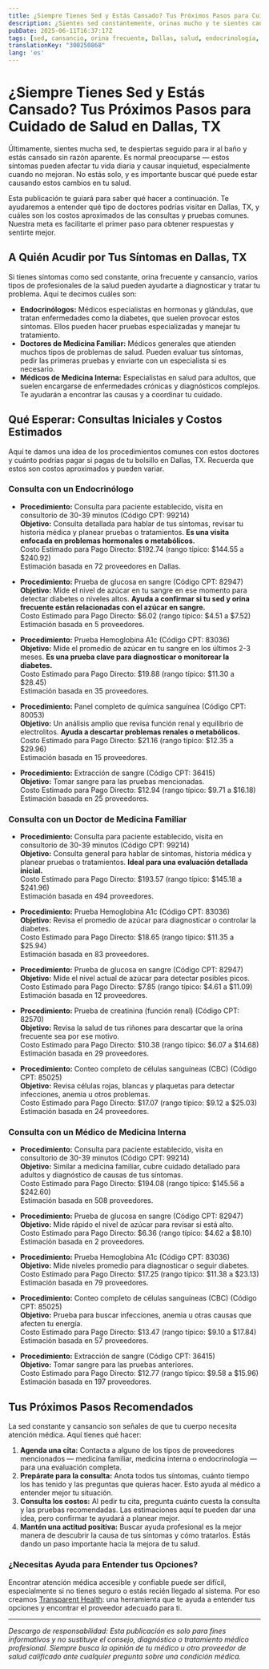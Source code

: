 ```yaml
---
title: ¿Siempre Tienes Sed y Estás Cansado? Tus Próximos Pasos para Cuidado de Salud en Dallas, TX  
description: ¿Sientes sed constantemente, orinas mucho y te sientes cansado? Aprende a quién acudir y qué costos esperar en Dallas, TX.  
pubDate: 2025-06-11T16:37:17Z
tags: [sed, cansancio, orina frecuente, Dallas, salud, endocrinología, medicina familiar, medicina interna, costos médicos]
translationKey: "300250868"
lang: 'es'
---
```


# ¿Siempre Tienes Sed y Estás Cansado? Tus Próximos Pasos para Cuidado de Salud en Dallas, TX

Últimamente, sientes mucha sed, te despiertas seguido para ir al baño y estás cansado sin razón aparente. Es normal preocuparse — estos síntomas pueden afectar tu vida diaria y causar inquietud, especialmente cuando no mejoran. No estás solo, y es importante buscar qué puede estar causando estos cambios en tu salud.

Esta publicación te guiará para saber qué hacer a continuación. Te ayudaremos a entender qué tipo de doctores podrías visitar en Dallas, TX, y cuáles son los costos aproximados de las consultas y pruebas comunes. Nuestra meta es facilitarte el primer paso para obtener respuestas y sentirte mejor.

## A Quién Acudir por Tus Síntomas en Dallas, TX

Si tienes síntomas como sed constante, orina frecuente y cansancio, varios tipos de profesionales de la salud pueden ayudarte a diagnosticar y tratar tu problema. Aquí te decimos cuáles son:

- **Endocrinólogos:** Médicos especialistas en hormonas y glándulas, que tratan enfermedades como la diabetes, que suelen provocar estos síntomas. Ellos pueden hacer pruebas especializadas y manejar tu tratamiento.
- **Doctores de Medicina Familiar:** Médicos generales que atienden muchos tipos de problemas de salud. Pueden evaluar tus síntomas, pedir las primeras pruebas y enviarte con un especialista si es necesario.
- **Médicos de Medicina Interna:** Especialistas en salud para adultos, que suelen encargarse de enfermedades crónicas y diagnósticos complejos. Te ayudarán a encontrar las causas y a coordinar tu cuidado.

## Qué Esperar: Consultas Iniciales y Costos Estimados

Aquí te damos una idea de los procedimientos comunes con estos doctores y cuánto podrías pagar si pagas de tu bolsillo en Dallas, TX. Recuerda que estos son costos aproximados y pueden variar.

### Consulta con un Endocrinólogo

- **Procedimiento:** Consulta para paciente establecido, visita en consultorio de 30-39 minutos (Código CPT: 99214)  
  **Objetivo:** Consulta detallada para hablar de tus síntomas, revisar tu historia médica y planear pruebas o tratamientos. **Es una visita enfocada en problemas hormonales o metabólicos.**  
  Costo Estimado para Pago Directo: $192.74 (rango típico: $144.55 a $240.92)  
  Estimación basada en 72 proveedores en Dallas.

- **Procedimiento:** Prueba de glucosa en sangre (Código CPT: 82947)  
  **Objetivo:** Mide el nivel de azúcar en tu sangre en ese momento para detectar diabetes o niveles altos. **Ayuda a confirmar si tu sed y orina frecuente están relacionadas con el azúcar en sangre.**  
  Costo Estimado para Pago Directo: $6.02 (rango típico: $4.51 a $7.52)  
  Estimación basada en 5 proveedores.

- **Procedimiento:** Prueba Hemoglobina A1c (Código CPT: 83036)  
  **Objetivo:** Mide el promedio de azúcar en tu sangre en los últimos 2-3 meses. **Es una prueba clave para diagnosticar o monitorear la diabetes.**  
  Costo Estimado para Pago Directo: $19.88 (rango típico: $11.30 a $28.45)  
  Estimación basada en 35 proveedores.

- **Procedimiento:** Panel completo de química sanguínea (Código CPT: 80053)  
  **Objetivo:** Un análisis amplio que revisa función renal y equilibrio de electrolitos. **Ayuda a descartar problemas renales o metabólicos.**  
  Costo Estimado para Pago Directo: $21.16 (rango típico: $12.35 a $29.96)  
  Estimación basada en 15 proveedores.

- **Procedimiento:** Extracción de sangre (Código CPT: 36415)  
  **Objetivo:** Tomar sangre para las pruebas mencionadas.  
  Costo Estimado para Pago Directo: $12.94 (rango típico: $9.71 a $16.18)  
  Estimación basada en 25 proveedores.

### Consulta con un Doctor de Medicina Familiar

- **Procedimiento:** Consulta para paciente establecido, visita en consultorio de 30-39 minutos (Código CPT: 99214)  
  **Objetivo:** Consulta general para hablar de síntomas, historia médica y planear pruebas o tratamientos. **Ideal para una evaluación detallada inicial.**  
  Costo Estimado para Pago Directo: $193.57 (rango típico: $145.18 a $241.96)  
  Estimación basada en 494 proveedores.

- **Procedimiento:** Prueba Hemoglobina A1c (Código CPT: 83036)  
  **Objetivo:** Revisa el promedio de azúcar para diagnosticar o controlar la diabetes.  
  Costo Estimado para Pago Directo: $18.65 (rango típico: $11.35 a $25.94)  
  Estimación basada en 83 proveedores.

- **Procedimiento:** Prueba de glucosa en sangre (Código CPT: 82947)  
  **Objetivo:** Mide el nivel actual de azúcar para detectar posibles picos.  
  Costo Estimado para Pago Directo: $7.85 (rango típico: $4.61 a $11.09)  
  Estimación basada en 12 proveedores.

- **Procedimiento:** Prueba de creatinina (función renal) (Código CPT: 82570)  
  **Objetivo:** Revisa la salud de tus riñones para descartar que la orina frecuente sea por ese motivo.  
  Costo Estimado para Pago Directo: $10.38 (rango típico: $6.07 a $14.68)  
  Estimación basada en 29 proveedores.

- **Procedimiento:** Conteo completo de células sanguíneas (CBC) (Código CPT: 85025)  
  **Objetivo:** Revisa células rojas, blancas y plaquetas para detectar infecciones, anemia u otros problemas.  
  Costo Estimado para Pago Directo: $17.07 (rango típico: $9.12 a $25.03)  
  Estimación basada en 24 proveedores.

### Consulta con un Médico de Medicina Interna

- **Procedimiento:** Consulta para paciente establecido, visita en consultorio de 30-39 minutos (Código CPT: 99214)  
  **Objetivo:** Similar a medicina familiar, cubre cuidado detallado para adultos y diagnóstico de causas de tus síntomas.  
  Costo Estimado para Pago Directo: $194.08 (rango típico: $145.56 a $242.60)  
  Estimación basada en 508 proveedores.

- **Procedimiento:** Prueba de glucosa en sangre (Código CPT: 82947)  
  **Objetivo:** Mide rápido el nivel de azúcar para revisar si está alto.  
  Costo Estimado para Pago Directo: $6.36 (rango típico: $4.62 a $8.10)  
  Estimación basada en 2 proveedores.

- **Procedimiento:** Prueba Hemoglobina A1c (Código CPT: 83036)  
  **Objetivo:** Mide niveles promedio para diagnosticar o seguir diabetes.  
  Costo Estimado para Pago Directo: $17.25 (rango típico: $11.38 a $23.13)  
  Estimación basada en 79 proveedores.

- **Procedimiento:** Conteo completo de células sanguíneas (CBC) (Código CPT: 85025)  
  **Objetivo:** Prueba para buscar infecciones, anemia u otras causas que afecten tu energía.  
  Costo Estimado para Pago Directo: $13.47 (rango típico: $9.10 a $17.84)  
  Estimación basada en 57 proveedores.

- **Procedimiento:** Extracción de sangre (Código CPT: 36415)  
  **Objetivo:** Tomar sangre para las pruebas anteriores.  
  Costo Estimado para Pago Directo: $12.77 (rango típico: $9.58 a $15.96)  
  Estimación basada en 197 proveedores.

## Tus Próximos Pasos Recomendados

La sed constante y cansancio son señales de que tu cuerpo necesita atención médica. Aquí tienes qué hacer:

1. **Agenda una cita:** Contacta a alguno de los tipos de proveedores mencionados — medicina familiar, medicina interna o endocrinología — para una evaluación completa.  
2. **Prepárate para la consulta:** Anota todos tus síntomas, cuánto tiempo los has tenido y las preguntas que quieras hacer. Esto ayuda al médico a entender mejor tu situación.  
3. **Consulta los costos:** Al pedir tu cita, pregunta cuánto cuesta la consulta y las pruebas recomendadas. Las estimaciones aquí te pueden dar una idea, pero confirmar te ayudará a planear mejor.  
4. **Mantén una actitud positiva:** Buscar ayuda profesional es la mejor manera de descubrir la causa de tus síntomas y cómo tratarlos. Estás dando un paso importante hacia la mejora de tu salud.

### ¿Necesitas Ayuda para Entender tus Opciones?

Encontrar atención médica accesible y confiable puede ser difícil, especialmente si no tienes seguro o estás recién llegado al sistema. Por eso creamos [Transparent Health](https://transparenthealth.ai): una herramienta que te ayuda a entender tus opciones y encontrar el proveedor adecuado para ti.

---

*Descargo de responsabilidad: Esta publicación es solo para fines informativos y no sustituye el consejo, diagnóstico o tratamiento médico profesional. Siempre busca la opinión de tu médico u otro proveedor de salud calificado ante cualquier pregunta sobre una condición médica.*
